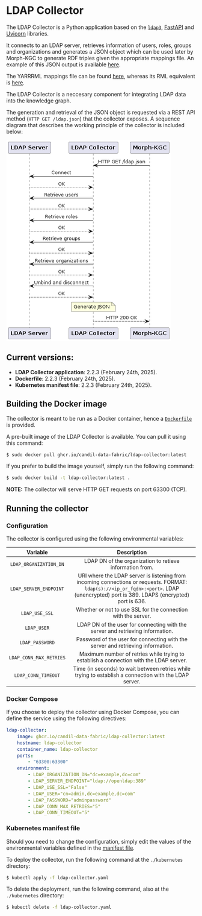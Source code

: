 # LDAP Collector

The LDAP Collector is a Python application based on the [`ldap3`](https://ldap3.readthedocs.io/en/latest/), [FastAPI](https://fastapi.tiangolo.com/) and [Uvicorn](https://www.uvicorn.org/) libraries.

It connects to an LDAP server, retrieves information of users, roles, groups and organizations and generates a JSON object which can be used later by Morph-KGC to generate RDF triples given the appropriate mappings file. An example of this JSON output is available [here](examples/ldap.json).

The YARRRML mappings file can be found [here](examples/mappings.yaml), whereas its RML equivalent is [here](examples/mappings.ttl).

The LDAP Collector is a neccesary component for integrating LDAP data into the knowledge graph.

The generation and retrieval of the JSON object is requested via a REST API method (`HTTP GET /ldap.json`) that the collector exposes. A sequence diagram that describes the working principle of the collector is included below:

![](docs/sequence_diagram.png)

## Current versions:
- **LDAP Collector application**: 2.2.3 (February 24th, 2025).
- **Dockerfile**: 2.2.3 (February 24th, 2025).
- **Kubernetes manifest file**: 2.2.3 (February 24th, 2025).

## Building the Docker image

The collector is meant to be run as a Docker container, hence a [`Dockerfile`](Dockerfile) is provided.

A pre-built image of the LDAP Collector is available. You can pull it using this command:

```bash
$ sudo docker pull ghcr.io/candil-data-fabric/ldap-collector:latest
```

If you prefer to build the image yourself, simply run the following command:

```bash
$ sudo docker build -t ldap-collector:latest .
```

**NOTE:** The collector will serve HTTP GET requests on port 63300 (TCP).

## Running the collector

### Configuration
The collector is configured using the following environmental variables:

|      **Variable**     |                                                                                   **Description**                                                                                   |
|:---------------------:|:-----------------------------------------------------------------------------------------------------------------------------------------------------------------------------------:|
|  `LDAP_ORGANIZATION_DN` |                                                               LDAP DN of the organization to retieve information from.                                                               |
|  `LDAP_SERVER_ENDPOINT` | URI where the LDAP server is listening from incoming connections or requests. FORMAT: `ldap(s)://<ip_or_fqdn>:<port>`. LDAP (unencrypted) port is 389. LDAPS (encrypted) port is 636. |
|      `LDAP_USE_SSL`     |                                                            Whether or not to use SSL for the connection with the server.                                                            |
|       `LDAP_USER`       |                                                    LDAP DN of the user for connecting with the server and retrieving information.                                                   |
|     `LDAP_PASSWORD`     |                                                   Password of the user for connecting with the server and retrieving information.                                                   |
| `LDAP_CONN_MAX_RETRIES` |                                                Maximum number of retries while trying to establish a connection with the LDAP server.                                               |
|   `LDAP_CONN_TIMEOUT`   |                                        Time (in seconds) to wait between retries while trying to establish a connection with the LDAP server.                                       |

### Docker Compose
If you choose to deploy the collector using Docker Compose, you can define the service using the following directives:

```yaml
ldap-collector:
    image: ghcr.io/candil-data-fabric/ldap-collector:latest
    hostname: ldap-collector
    container_name: ldap-collector
    ports:
        - "63300:63300"
    environment:
        - LDAP_ORGANIZATION_DN="dc=example,dc=com"
        - LDAP_SERVER_ENDPOINT="ldap://openldap:389"
        - LDAP_USE_SSL="False"
        - LDAP_USER="cn=admin,dc=example,dc=com"
        - LDAP_PASSWORD="adminpassword"
        - LDAP_CONN_MAX_RETRIES="5"
        - LDAP_CONN_TIMEOUT="5"
```

### Kubernetes manifest file

Should you need to change the configuration, simply edit the values of the environmental variables defined in the [manifest file](kubernetes/ldap-collector.yaml).

To deploy the collector, run the following command at the `./kubernetes` directory:

```bash
$ kubectl apply -f ldap-collector.yaml
```

To delete the deployment, run the following command, also at the `./kubernetes` directory:

```bash
$ kubectl delete -f ldap-collector.yaml
```
